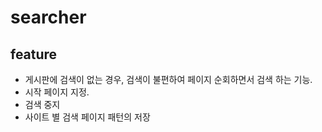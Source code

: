 # searcher

## feature
* 게시판에 검색이 없는 경우, 검색이 불편하여 페이지 순회하면서 검색 하는 기능.
* 시작 페이지 지정.  
* 검색 중지  
* 사이트 별 검색 페이지 패턴의 저장 
